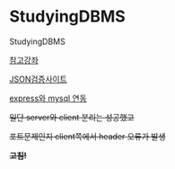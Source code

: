 # StudyingDBMS
StudyingDBMS

[참고강좌](https://ndb796.tistory.com/222?category=1030599)


[JSON검증사이트](https://jsonlint.com/)


[express와 mysql 연동](https://codingcoding.tistory.com/449)


~~일단 server와 client 분리는 성공했고~~

~~포트문제인지 client쪽에서 header 오류가 발생~~

__~~고침!~~__


